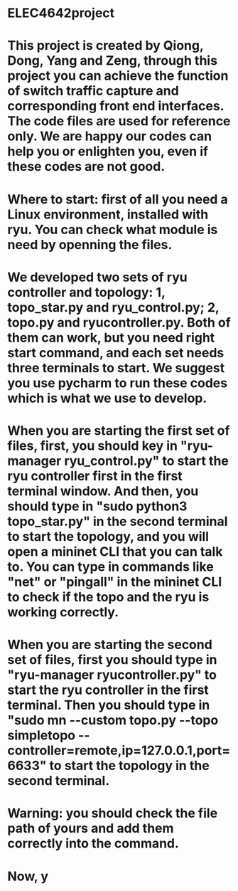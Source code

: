 # ELEC4642project
# This project is created by Qiong, Dong, Yang and Zeng, through this project you can achieve the function of switch traffic capture and corresponding front end interfaces. The code files are used for reference only. We are happy our codes can help you or enlighten you, even if these codes are not good.
# Where to start: first of all you need a Linux environment, installed with ryu. You can check what module is need by openning the files. 

# We developed two sets of ryu controller and topology: 1, topo_star.py and ryu_control.py; 2, topo.py and ryucontroller.py. Both of them can work, but you need right start command, and each set needs three terminals to start. We suggest you use pycharm to run these codes which is what we use to develop.

# When you are starting the first set of files, first, you should key in "ryu-manager ryu_control.py" to start the ryu controller first in the first terminal window. And then, you should type in "sudo python3 topo_star.py" in the second terminal to start the topology, and you will open a mininet CLI that you can talk to. You can type in commands like "net" or "pingall" in the mininet CLI to check if the topo and the ryu is working correctly.

# When you are starting the second set of files, first you should type in "ryu-manager ryucontroller.py" to start the ryu controller in the first terminal. Then you should type in "sudo mn --custom topo.py --topo simpletopo --controller=remote,ip=127.0.0.1,port=6633" to start the topology in the second terminal. 

# Warning: you should check the file path of yours and add them correctly into the command.

# Now, y
